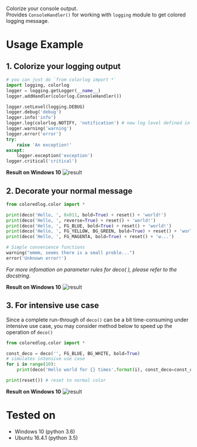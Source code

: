 Colorize your console output.  
Provides `ConsoleHandler()` for working with `logging` module to get colored logging message.

# Usage Example
## 1. Colorize your logging output
```python
# you can just do `from colorlog import *`
import logging, colorlog
logger = logging.getLogger(__name__)
logger.addHandler(colorlog.ConsoleHandler())

logger.setLevel(logging.DEBUG)
logger.debug('debug')
logger.info('info')
logger.log(colorlog.NOTIFY, 'notification') # new log level defined in `coloredlog`
logger.warning('warning')
logger.error('error')
try:
    raise 'An exception!'
except:
    logger.exception('exception')
logger.critical('critical')

```
**Result on Windows 10**
![result](./snapshots/snapshot.png)


## 2. Decorate your normal message
```python
from coloredlog.color import *

print(deco('Hello, ', 0x011, bold=True) + reset() + 'world!')
print(deco('Hello, ', reverse=True) + reset() + 'world!')
print(deco('Hello, ', FG_BLUE, bold=True) + reset() + 'world!')
print(deco('Hello, ', FG_YELLOW, BG_GREEN, bold=True) + reset() + 'world!')
print(deco('Hello, ', FG_MAGENTA, bold=True) + reset() + 'w...')

# Simple convenience functions
warning("emmm, seems there is a small proble...")
error('Unknown error!')
```
_For more infomation on parameter rules for deco( ), please refer to the docstring._

**Result on Windows 10**
![result](./snapshots/snapshot2.png)

## 3. For **intensive** use case 
Since a complete run-through of `deco()` can be a bit time-consuming under intensive use case, you may consider method below to speed up the operation of `deco()`
```python
from coloredlog.color import *

const_deco = deco('', FG_BLUE, BG_WHITE, bold=True)
# simulates intensive use case
for i in range(10):
    print(deco('Hello world for {} times'.format(i), const_deco=const_deco)) # `deco()` will return immediately

print(reset()) # reset to normal color
```
**Result on Windows 10**
![result](./snapshots/snapshot3.png)


# Tested on
- Windows 10 (python 3.6)
- Ubuntu 16.4.1 (python 3.5)
